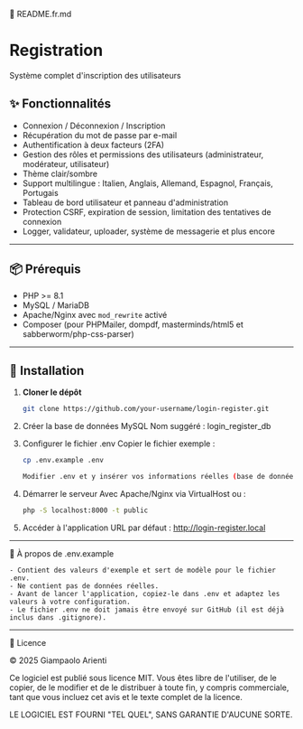 📄 README.fr.md

# Registration

Système complet d'inscription des utilisateurs

## ✨ Fonctionnalités

- Connexion / Déconnexion / Inscription
- Récupération du mot de passe par e-mail
- Authentification à deux facteurs (2FA)
- Gestion des rôles et permissions des utilisateurs (administrateur, modérateur, utilisateur)
- Thème clair/sombre
- Support multilingue : Italien, Anglais, Allemand, Espagnol, Français, Portugais
- Tableau de bord utilisateur et panneau d'administration
- Protection CSRF, expiration de session, limitation des tentatives de connexion
- Logger, validateur, uploader, système de messagerie et plus encore

---

## 📦 Prérequis

- PHP >= 8.1
- MySQL / MariaDB
- Apache/Nginx avec `mod_rewrite` activé
- Composer (pour PHPMailer, dompdf, masterminds/html5 et sabberworm/php-css-parser)

---

## 🚀 Installation

1. **Cloner le dépôt**
   ```bash
   git clone https://github.com/your-username/login-register.git

2. Créer la base de données MySQL
	Nom suggéré : login_register_db

3. Configurer le fichier .env
	Copier le fichier exemple :
	
	```bash
	cp .env.example .env
	
	Modifier .env et y insérer vos informations réelles (base de données, e-mail, etc.).
	
4. Démarrer le serveur
	Avec Apache/Nginx via VirtualHost ou :
	
	```bash
	php -S localhost:8000 -t public

5. Accéder à l'application
	URL par défaut : http://login-register.local

---

📄 À propos de .env.example

	- Contient des valeurs d'exemple et sert de modèle pour le fichier .env.
	- Ne contient pas de données réelles.
	- Avant de lancer l'application, copiez-le dans .env et adaptez les valeurs à votre configuration.
	- Le fichier .env ne doit jamais être envoyé sur GitHub (il est déjà inclus dans .gitignore).

---

🧾 Licence

© 2025 Giampaolo Arienti

Ce logiciel est publié sous licence MIT. Vous êtes libre de l'utiliser, de le copier, de le modifier et de le distribuer à toute fin, y compris commerciale, tant que vous incluez cet avis et le texte complet de la licence.

LE LOGICIEL EST FOURNI "TEL QUEL", SANS GARANTIE D'AUCUNE SORTE.